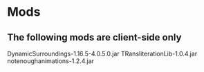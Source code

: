 # Mods


## The following mods are client-side only
DynamicSurroundings-1.16.5-4.0.5.0.jar TRansliterationLib-1.0.4.jar notenoughanimations-1.2.4.jar
